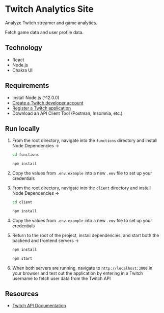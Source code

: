 # Twitch Analytics Site

Analyze Twitch streamer and game analytics.

Fetch game data and user profile data.

## Technology

- React
- Node.js
- Chakra UI

## Requirements

- Install Node.js (^12.0.0)
- [Create a Twitch developer account](https://dev.twitch.tv/)
- [Register a Twitch application](https://dev.twitch.tv/console/apps/create)
- Download an API Client Tool (Postman, Insomnia, etc.)

## Run locally

1. From the root directory, navigate into the `functions` directory and install Node Dependencies ->

   ```bash
   cd functions
   ```

   ```bash
   npm install
   ```

2. Copy the values from `.env.example` into a new `.env` file to set up your credentials

3. From the root directory, navigate into the `client` directory and install Node Dependencies ->
   ```bash
   cd client
   ```

   ```bash
   npm install
   ```

4. Copy the values from `.env.example` into a new `.env` file to set up your credentials

5. Return to the root of the project, install dependencies, and start both the backend and frontend servers ->
   ```bash
   npm install
   ```
   
   ```bash
   npm start
   ```

5. When both servers are running, navigate to `http://localhost:3000` in your browser and test out the application by entering in a Twitch username to fetch user data from the Twitch API

## Resources

- [Twitch API Documentation](https://dev.twitch.tv/docs/api/guide)
